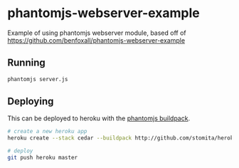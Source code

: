 phantomjs-webserver-example
===========================

Example of using phantomjs webserver module, based off of https://github.com/benfoxall/phantomjs-webserver-example

## Running

```bash
phantomjs server.js
```

## Deploying

This can be deployed to heroku with the [phantomjs buildpack](https://github.com/stomita/heroku-buildpack-phantomjs).

```bash
# create a new heroku app
heroku create --stack cedar --buildpack http://github.com/stomita/heroku-buildpack-phantomjs.git

# deploy
git push heroku master
```
